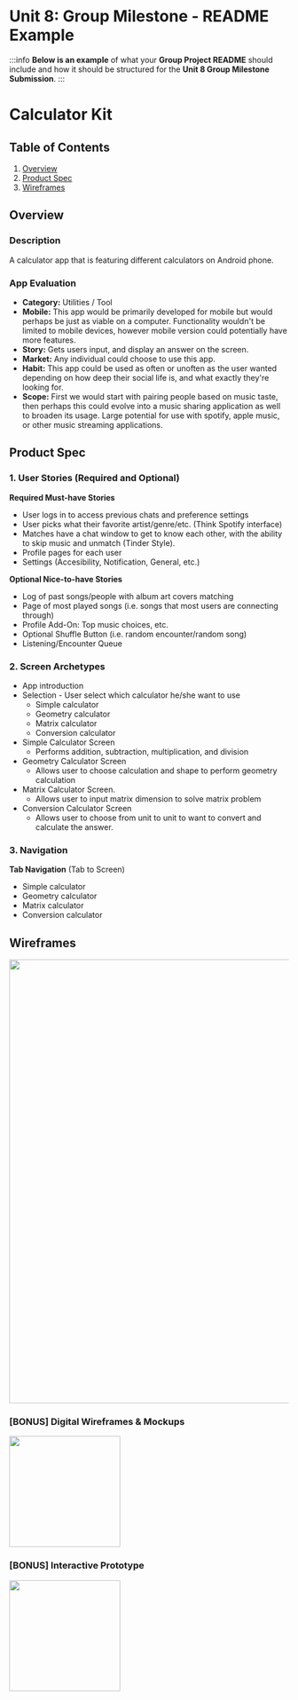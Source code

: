 Unit 8: Group Milestone - README Example
===

:::info
**Below is an example** of what your **Group Project README** should include and how it should be structured for the **Unit 8 Group Milestone Submission**.
:::

# Calculator Kit

## Table of Contents
1. [Overview](#Overview)
1. [Product Spec](#Product-Spec)
1. [Wireframes](#Wireframes)

## Overview
### Description
A calculator app that is featuring different calculators on Android phone.

### App Evaluation
- **Category:** Utilities / Tool
- **Mobile:** This app would be primarily developed for mobile but would perhaps be just as viable on a computer. Functionality wouldn't be limited to mobile devices, however mobile version could potentially have more features.
- **Story:** Gets users input, and display an answer on the screen.
- **Market:** Any individual could choose to use this app.
- **Habit:** This app could be used as often or unoften as the user wanted depending on how deep their social life is, and what exactly they're looking for.
- **Scope:** First we would start with pairing people based on music taste, then perhaps this could evolve into a music sharing application as well to broaden its usage. Large potential for use with spotify, apple music, or other music streaming applications.

## Product Spec
### 1. User Stories (Required and Optional)

**Required Must-have Stories**

* User logs in to access previous chats and preference settings
* User picks what their favorite artist/genre/etc. (Think Spotify interface)
* Matches have a chat window to get to know each other, with the ability to skip music and unmatch (Tinder Style).
* Profile pages for each user
* Settings (Accesibility, Notification, General, etc.)

**Optional Nice-to-have Stories**

* Log of past songs/people with album art covers matching
* Page of most played songs (i.e. songs that most users are connecting through)
* Profile Add-On: Top music choices, etc.
* Optional Shuffle Button (i.e. random encounter/random song)
* Listening/Encounter Queue

### 2. Screen Archetypes

* App introduction
* Selection - User select which calculator he/she want to use
   * Simple calculator
   * Geometry calculator
   * Matrix calculator
   * Conversion calculator
* Simple Calculator Screen
   * Performs addition, subtraction, multiplication, and division
* Geometry Calculator Screen 
   * Allows user to choose calculation and shape to perform geometry calculation
* Matrix Calculator Screen.
   * Allows user to input matrix dimension to solve matrix problem
* Conversion Calculator Screen
   * Allows user to choose from unit to unit to want to convert and calculate the answer.

### 3. Navigation

**Tab Navigation** (Tab to Screen)

* Simple calculator
* Geometry calculator
* Matrix calculator
* Conversion calculator


## Wireframes
<img src="https://i.imgur.com/9CrjH1K.jpg" width=800><br>

### [BONUS] Digital Wireframes & Mockups
<img src="https://i.imgur.com/lYHn37F.jpg" height=200>

### [BONUS] Interactive Prototype
<img src="https://i.imgur.com/AiKfE5g.gif" width=200>
